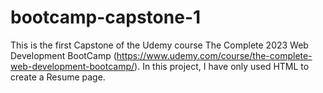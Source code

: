 # bootcamp-capstone-1
This is the first Capstone of the Udemy course The Complete 2023 Web Development BootCamp (https://www.udemy.com/course/the-complete-web-development-bootcamp/).
In this project, I have only used HTML to create a Resume page.